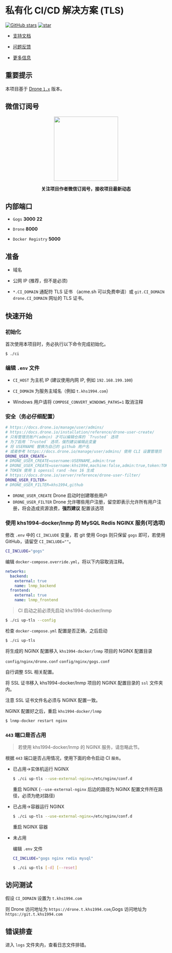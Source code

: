 # 私有化 CI/CD 解决方案 (TLS)

[![GitHub stars](https://img.shields.io/github/stars/khs1994-docker/ci.svg?style=social&label=Stars)](https://github.com/khs1994-docker/ci) [![star](https://gitee.com/khs1994-docker/ci/badge/star.svg?theme=dark)](https://gitee.com/khs1994-docker/ci/stargazers)

* [支持文档](docs)

* [问题反馈](https://github.com/khs1994-docker/ci/issues)

* [更多信息](https://blog.khs1994.com/categories/CI/Drone/)

## 重要提示

本项目基于 [Drone `1.x`](https://docs.drone.io/) 版本。

## 微信订阅号

<p align="center">
<img width="200" src="https://user-images.githubusercontent.com/16733187/46847944-84a96b80-ce19-11e8-9f0c-ec84b2ac463e.jpg">
</p>

<p align="center"><strong>关注项目作者微信订阅号，接收项目最新动态</strong></p>

## 内部端口

* `Gogs` **3000** **22**

* `Drone` **8000**

* `Docker Registry` **5000**

## 准备

* 域名

* 公网 IP (推荐，但不是必须)

* `*.CI_DOMAIN` 通配符 TLS 证书 （acme.sh 可以免费申请）或 `git.CI_DOMAIN` `drone.CI_DOMAIN` 网址的 TLS 证书。

## 快速开始

### 初始化

首次使用本项目时，务必执行以下命令完成初始化。

```bash
$ ./ci
```

### 编辑 `.env` 文件

* `CI_HOST` 为主机 IP (建议使用内网 IP, 例如 `192.168.199.100`)

* `CI_DOMAIN` 为服务主域名（例如 `t.khs1994.com`）

* Windows 用户请将 `COMPOSE_CONVERT_WINDOWS_PATHS=1` 取消注释

### 安全（务必仔细配置）

```bash
# https://docs.drone.io/manage/user/admins/
# https://docs.drone.io/installation/reference/drone-user-create/
# 只有管理员账户(admin) 才可以编辑仓库的 `Trusted` 选项
# 为了启用 `Trusted` 选项，强烈建议编辑此变量
# 将 USERNAME 替换为自己的 github 用户名
# 或者参考 https://docs.drone.io/manage/user/admins/ 使用 CLI 设置管理员
DRONE_USER_CREATE=
# DRONE_USER_CREATE=username:USERNAME,admin:true
# DRONE_USER_CREATE=username:khs1994,machine:false,admin:true,token:TOKEN
# TOKEN 使用 $ openssl rand -hex 16 生成
# https://docs.drone.io/server/reference/drone-user-filter/
DRONE_USER_FILTER=
# DRONE_USER_FILTER=khs1994,github
```

* `DRONE_USER_CREATE` Drone 启动时创建哪些用户
* `DRONE_USER_FILTER` Drone 允许哪些用户注册，留空即表示允许所有用户注册，将会造成资源浪费，**强烈建议** 配置该选项

### 使用 khs1994-docker/lnmp 的 MySQL Redis NGINX 服务(可选项)

修改 `.env` 中的 `CI_INCLUDE` 变量，若 git 使用 Gogs 则只保留 `gogs` 即可，若使用 GitHub，请留空 `CI_INCLUDE=""`。

```bash
CI_INCLUDE="gogs"
```

编辑 `docker-compose.override.yml`，将以下内容取消注释。

```yaml
networks:
  backend:
    external: true
    name: lnmp_backend
  frontend:
    external: true
    name: lnmp_frontend
```

> CI 启动之前必须先启动 khs1994-docker/lnmp

```bash
$ ./ci up-tls --config
```

检查 `docker-compose.yml` 配置是否正确，之后启动

```bash
$ ./ci up-tls
```

将生成的 NGINX 配置移入 `khs1994-docker/lnmp` 项目的 NGINX 配置目录

`config/nginx/drone.conf` `config/nginx/gogs.conf`

自行调整 SSL 相关配置。

将 SSL 证书移入 khs1994-docker/lnmp 项目的 NGINX 配置目录的 `ssl` 文件夹内。

注意 SSL 证书文件名必须与 NGINX 配置一致。

NGINX 配置好之后，重启 `khs1994-docker/lnmp`

```bash
$ lnmp-docker restart nginx
```

### `443` 端口是否占用

> 若使用 khs1994-docker/lnmp 的 NGINX 服务，请忽略此节。

根据 `443` 端口是否占用情况，使用下面的命令启动 CI `服务`。

* 已占用->实体机运行 NGINX

  ```bash
  $ ./ci up-tls --use-external-nginx=/etc/nginx/conf.d
  ```

  重启 NGINX (`--use-external-nginx` 后边的路径为 NGINX 配置文件所在路径，必须为绝对路径)

* 已占用->容器运行 NGINX

  ```bash
  $ ./ci up-tls --use-external-nginx=/etc/nginx/conf.d
  ```

  重启 NGINX 容器

* 未占用

  编辑 `.env` 文件

  ```bash
  CI_INCLUDE="gogs nginx redis mysql"
  ```

  ```bash
  $ ./ci up-tls [-d] [--reset]
  ```

## 访问测试

假设 `CI_DOMAIN` 设置为 `t.khs1994.com`

则 Drone 访问地址为 `https://drone.t.khs1994.com`,Gogs 访问地址为 `https://git.t.khs1994.com`

## 错误排查

进入 `logs` 文件夹内，查看日志文件排错。
